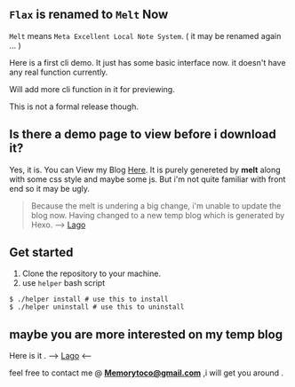## `Flax` is renamed to `Melt` Now

`Melt` means `Meta Excellent Local Note System`. ( it may be renamed again ... )

Here is a first cli demo. It just has some basic interface now. it doesn't have 
any real function currently.

Will add more cli function in it for previewing.

This is not a formal release though.

## Is there a demo page to view before i download it?
Yes, it is. You can View my Blog [Here](https://memorytoco.github.io/Lasga/).
It is purely genereted by **melt** along with some css style and maybe some js.
But i'm not quite familiar with front end so it may be ugly.

> Because the melt is undering a big change, i'm unable to update the blog
> now. Having changed to a new temp blog which is generated by Hexo. --> [Lago](https://memorytoco.github.io/Lago/)

## Get started
1. Clone the repository to your machine.
2. use `helper` bash script

```shell
$ ./helper install # use this to install
$ ./helper uninstall # use this to uninstall
```

## maybe you are more interested on my temp blog
Here is it . --> [Lago](https://memorytoco.github.io/Lago/) <--

feel free to contact me @ **Memorytoco@gmail.com** ,i will get you around .
